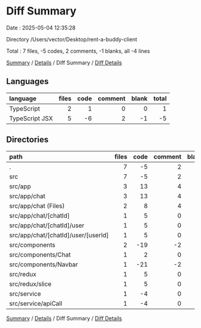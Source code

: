 # Diff Summary

Date : 2025-05-04 12:35:28

Directory /Users/vector/Desktop/rent-a-buddy-client

Total : 7 files,  -5 codes, 2 comments, -1 blanks, all -4 lines

[Summary](results.md) / [Details](details.md) / Diff Summary / [Diff Details](diff-details.md)

## Languages
| language | files | code | comment | blank | total |
| :--- | ---: | ---: | ---: | ---: | ---: |
| TypeScript | 2 | 1 | 0 | 0 | 1 |
| TypeScript JSX | 5 | -6 | 2 | -1 | -5 |

## Directories
| path | files | code | comment | blank | total |
| :--- | ---: | ---: | ---: | ---: | ---: |
| . | 7 | -5 | 2 | -1 | -4 |
| src | 7 | -5 | 2 | -1 | -4 |
| src/app | 3 | 13 | 4 | 2 | 19 |
| src/app/chat | 3 | 13 | 4 | 2 | 19 |
| src/app/chat (Files) | 2 | 8 | 4 | 2 | 14 |
| src/app/chat/[chatId] | 1 | 5 | 0 | 0 | 5 |
| src/app/chat/[chatId]/user | 1 | 5 | 0 | 0 | 5 |
| src/app/chat/[chatId]/user/[userId] | 1 | 5 | 0 | 0 | 5 |
| src/components | 2 | -19 | -2 | -3 | -24 |
| src/components/Chat | 1 | 2 | 0 | 0 | 2 |
| src/components/Navbar | 1 | -21 | -2 | -3 | -26 |
| src/redux | 1 | 5 | 0 | 0 | 5 |
| src/redux/slice | 1 | 5 | 0 | 0 | 5 |
| src/service | 1 | -4 | 0 | 0 | -4 |
| src/service/apiCall | 1 | -4 | 0 | 0 | -4 |

[Summary](results.md) / [Details](details.md) / Diff Summary / [Diff Details](diff-details.md)